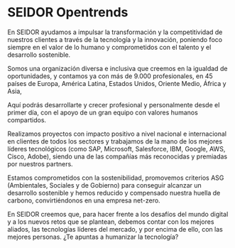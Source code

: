 # SEIDOR Opentrends

En SEIDOR ayudamos a impulsar la transformación y la competitividad de nuestros clientes a través de la tecnología y la innovación, poniendo foco siempre en el valor de lo humano y comprometidos con el talento y el desarrollo sostenible. 

Somos una organización diversa e inclusiva que creemos en la igualdad de oportunidades, y contamos ya con más de 9.000 profesionales, en 45 países de Europa, América Latina, Estados Unidos, Oriente Medio, África y Asia,  

Aquí podrás desarrollarte y crecer profesional y personalmente desde el primer día, con el apoyo de un gran equipo con valores humanos compartidos. 

Realizamos proyectos con impacto positivo a nivel nacional e internacional en clientes de todos los sectores y trabajamos de la mano de los mejores líderes tecnológicos (como SAP, Microsoft, Salesforce, IBM, Google, AWS, Cisco, Adobe), siendo una de las compañías más reconocidas y premiadas por nuestros partners. 

Estamos comprometidos con la sostenibilidad, promovemos criterios ASG (Ambientales, Sociales y de Gobierno) para conseguir alcanzar un desarrollo sostenible y hemos reducido y compensado nuestra huella de carbono, convirtiéndonos en una empresa net-zero.  

En SEIDOR creemos que, para hacer frente a los desafíos del mundo digital y a los nuevos retos que se plantean, debemos contar con los mejores aliados, las tecnologías líderes del mercado, y por encima de ello, con las mejores personas. ¿Te apuntas a humanizar la tecnología? 
